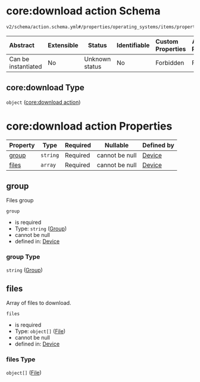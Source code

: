 # core:download action Schema

```txt
v2/schema/action.schema.yml#/properties/operating_systems/items/properties/steps/items/properties/actions/items/oneOf/23/properties/core:download
```




| Abstract            | Extensible | Status         | Identifiable | Custom Properties | Additional Properties | Access Restrictions | Defined In                                                           |
| :------------------ | ---------- | -------------- | ------------ | :---------------- | --------------------- | ------------------- | -------------------------------------------------------------------- |
| Can be instantiated | No         | Unknown status | No           | Forbidden         | Forbidden             | none                | [device.schema.json\*](../device.schema.json "open original schema") |

## core:download Type

`object` ([core:download action](device-properties-operating-systems-operating-system-properties-steps-step-properties-group-step-action-oneof-coredownload-action-properties-coredownload-action.md))

# core:download action Properties

| Property        | Type     | Required | Nullable       | Defined by                                                                                                                                                                                                                                                                                                                                                          |
| :-------------- | -------- | -------- | -------------- | :------------------------------------------------------------------------------------------------------------------------------------------------------------------------------------------------------------------------------------------------------------------------------------------------------------------------------------------------------------------ |
| [group](#group) | `string` | Required | cannot be null | [Device](device-properties-operating-systems-operating-system-properties-steps-step-properties-group-step-action-oneof-coredownload-action-properties-coredownload-action-properties-group.md "v2/schema/action.schema.yml#/properties/operating_systems/items/properties/steps/items/properties/actions/items/oneOf/23/properties/core:download/properties/group") |
| [files](#files) | `array`  | Required | cannot be null | [Device](device-properties-operating-systems-operating-system-properties-steps-step-properties-group-step-action-oneof-coredownload-action-properties-coredownload-action-properties-files.md "v2/schema/action.schema.yml#/properties/operating_systems/items/properties/steps/items/properties/actions/items/oneOf/23/properties/core:download/properties/files") |

## group

Files group


`group`

-   is required
-   Type: `string` ([Group](device-properties-operating-systems-operating-system-properties-steps-step-properties-group-step-action-oneof-coredownload-action-properties-coredownload-action-properties-group.md))
-   cannot be null
-   defined in: [Device](device-properties-operating-systems-operating-system-properties-steps-step-properties-group-step-action-oneof-coredownload-action-properties-coredownload-action-properties-group.md "v2/schema/action.schema.yml#/properties/operating_systems/items/properties/steps/items/properties/actions/items/oneOf/23/properties/core:download/properties/group")

### group Type

`string` ([Group](device-properties-operating-systems-operating-system-properties-steps-step-properties-group-step-action-oneof-coredownload-action-properties-coredownload-action-properties-group.md))

## files

Array of files to download.


`files`

-   is required
-   Type: `object[]` ([File](device-properties-operating-systems-operating-system-properties-steps-step-properties-group-step-action-oneof-coredownload-action-properties-coredownload-action-properties-files-file.md))
-   cannot be null
-   defined in: [Device](device-properties-operating-systems-operating-system-properties-steps-step-properties-group-step-action-oneof-coredownload-action-properties-coredownload-action-properties-files.md "v2/schema/action.schema.yml#/properties/operating_systems/items/properties/steps/items/properties/actions/items/oneOf/23/properties/core:download/properties/files")

### files Type

`object[]` ([File](device-properties-operating-systems-operating-system-properties-steps-step-properties-group-step-action-oneof-coredownload-action-properties-coredownload-action-properties-files-file.md))
